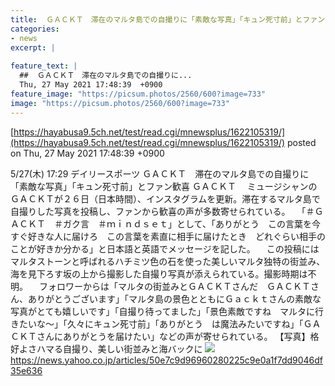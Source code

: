 ```yaml
---
title:  ＧＡＣＫＴ　滞在のマルタ島での自撮りに「素敵な写真」「キュン死寸前」とファン歓喜  
categories:
- news
excerpt: |
  
feature_text: |
  ##  ＧＡＣＫＴ　滞在のマルタ島での自撮りに...
  Thu, 27 May 2021 17:48:39  +0900
feature_image: "https://picsum.photos/2560/600?image=733"
image: "https://picsum.photos/2560/600?image=733"
---
```


[https://hayabusa9.5ch.net/test/read.cgi/mnewsplus/1622105319/](https://hayabusa9.5ch.net/test/read.cgi/mnewsplus/1622105319/)
posted on Thu, 27 May 2021 17:48:39  +0900

<!--more-->

5/27(木) 17:29 デイリースポーツ ＧＡＣＫＴ　滞在のマルタ島での自撮りに「素敵な写真」「キュン死寸前」とファン歓喜 ＧＡＣＫＴ 　ミュージシャンのＧＡＣＫＴが２６日（日本時間）、インスタグラムを更新。滞在するマルタ島で自撮りした写真を投稿し、ファンから歓喜の声が多数寄せられている。 　「＃ＧＡＣＫＴ　＃ガク言　＃ｍｉｎｄｓｅｔ」として、「ありがとう　この言葉を今すぐ好きな人に届けろ　この言葉を素直に相手に届けたとき　どれぐらい相手のことが好きか分かる」と日本語と英語でメッセージを記した。 　この投稿にはマルタストーンと呼ばれるハチミツ色の石を使った美しいマルタ独特の街並み、海を見下ろす坂の上から撮影した自撮り写真が添えられている。撮影時期は不明。 　フォロワーからは「マルタの街並みとＧＡＣＫＴさんだ　ＧＡＣＫＴさん、ありがとうございます」「マルタ島の景色とともにＧａｃｋｔさんの素敵な写真がとても嬉しいです」「自撮り待ってました」「景色素敵ですね　マルタに行きたいな〜」「久々にキュン死寸前」「ありがとう　は魔法みたいですね」「ＧＡＣＫＴさんにありがとうを届けたい」などの声が寄せられている。 【写真】格好よさハマる自撮り、美しい街並みと海バックに ![](https://i.daily.jp/gossip/2021/05/27/Images/f_14363383.jpg) https://news.yahoo.co.jp/articles/50e7c9d96960280225c9e0a1f7dd9046df35e636
